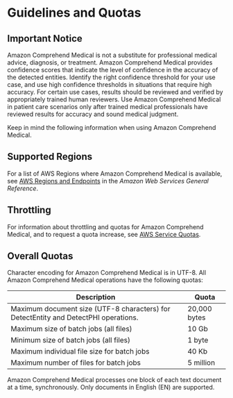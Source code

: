 # Guidelines and Quotas<a name="guidelines-and-limits-med"></a>

## Important Notice<a name="important-notice-x1"></a>

Amazon Comprehend Medical is not a substitute for professional medical advice, diagnosis, or treatment\. Amazon Comprehend Medical provides confidence scores that indicate the level of confidence in the accuracy of the detected entities\. Identify the right confidence threshold for your use case, and use high confidence thresholds in situations that require high accuracy\. For certain use cases, results should be reviewed and verified by appropriately trained human reviewers\. Use Amazon Comprehend Medical in patient care scenarios only after trained medical professionals have reviewed results for accuracy and sound medical judgment\.

Keep in mind the following information when using Amazon Comprehend Medical\.

## Supported Regions<a name="limits-regions-med"></a>

For a list of AWS Regions where Amazon Comprehend Medical is available, see [AWS Regions and Endpoints](https://docs.aws.amazon.com/general/latest/gr/rande.html#comprehend-med_region) in the *Amazon Web Services General Reference*\.

## Throttling<a name="limits-throttling-med"></a>

For information about throttling and quotas for Amazon Comprehend Medical, and to request a quota increase, see [AWS Service Quotas](https://docs.aws.amazon.com/general/latest/gr/aws_service_limits.html )\. 

## Overall Quotas<a name="limits-all-med"></a>

Character encoding for Amazon Comprehend Medical is in UTF\-8\. All Amazon Comprehend Medical operations have the following quotas:


| Description | Quota | 
| --- | --- | 
| Maximum document size \(UTF\-8 characters\) for DetectEntity and DetectPHI operations\. | 20,000 bytes | 
| Maximum size of batch jobs \(all files\) | 10 Gb | 
| Minimum size of batch jobs \(all files\) | 1 byte | 
| Maximum individual file size for batch jobs | 40 Kb | 
| Maximum number of files for batch jobs | 5 million | 

Amazon Comprehend Medical processes one block of each text document at a time, synchronously\. Only documents in English \(EN\) are supported\.